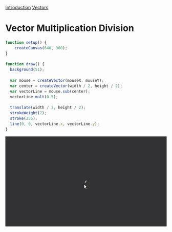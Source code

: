 [Introduction](.../) [Vectors](../)

# Vector Multiplication Division



```js
function setup() {
    createCanvas(640, 360);
}

function draw() {
  background(51);

  var mouse = createVector(mouseX, mouseY);
  var center = createVector(width / 2, height / 2);
  var vectorLine = mouse.sub(center);
  vectorLine.mult(0.5);

  translate(width / 2, height / 2);
  strokeWeight(2);
  stroke(255);
  line(0, 0, vectorLine.x, vectorLine.y);
}
```
<img src ="img/vectors.gif"/>
